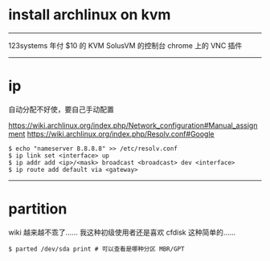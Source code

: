 # install archlinux on kvm

---

123systems 年付 $10 的 KVM
SolusVM 的控制台
chrome 上的 VNC 插件

---

# ip

自动分配不好使，要自己手动配置

https://wiki.archlinux.org/index.php/Network_configuration#Manual_assignment
https://wiki.archlinux.org/index.php/Resolv.conf#Google

```
$ echo "nameserver 8.8.8.8" >> /etc/resolv.conf
$ ip link set <interface> up
$ ip addr add <ip>/<mask> broadcast <broadcast> dev <interface>
$ ip route add default via <gateway>
```

---

# partition

wiki 越来越不乖了……
我这种初级使用者还是喜欢 cfdisk 这种简单的……

```
$ parted /dev/sda print # 可以查看是哪种分区 MBR/GPT
```

